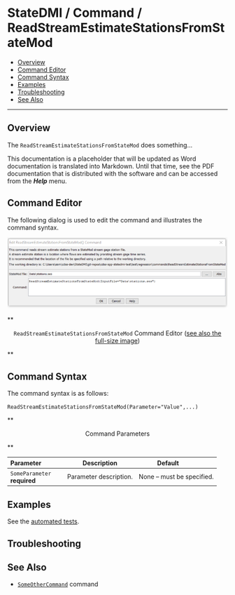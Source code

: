 # StateDMI / Command / ReadStreamEstimateStationsFromStateMod #

* [Overview](#overview)
* [Command Editor](#command-editor)
* [Command Syntax](#command-syntax)
* [Examples](#examples)
* [Troubleshooting](#troubleshooting)
* [See Also](#see-also)

-------------------------

## Overview ##

The `ReadStreamEstimateStationsFromStateMod` does something...

This documentation is a placeholder that will be updated as Word documentation is translated into Markdown.
Until that time, see the PDF documentation that is distributed with the software and can be accessed
from the ***Help*** menu.

## Command Editor ##

The following dialog is used to edit the command and illustrates the command syntax.

![ReadStreamEstimateStationsFromStateMod](ReadStreamEstimateStationsFromStateMod.png)

**<p style="text-align: center;">
`ReadStreamEstimateStationsFromStateMod` Command Editor (<a href="../ReadStreamEstimateStationsFromStateMod.png">see also the full-size image</a>)
</p>**

## Command Syntax ##

The command syntax is as follows:

```text
ReadStreamEstimateStationsFromStateMod(Parameter="Value",...)
```
**<p style="text-align: center;">
Command Parameters
</p>**

| **Parameter**&nbsp;&nbsp;&nbsp;&nbsp;&nbsp;&nbsp;&nbsp;&nbsp;&nbsp;&nbsp;&nbsp;&nbsp; | **Description** | **Default**&nbsp;&nbsp;&nbsp;&nbsp;&nbsp;&nbsp;&nbsp;&nbsp;&nbsp;&nbsp; |
| --------------|-----------------|----------------- |
|`SomeParameter`<br>**required**|Parameter description.|None – must be specified.|

## Examples ##

See the [automated tests](https://github.com/OpenWaterFoundation/cdss-app-statedmi-main/tree/master/test/regression/commands/ReadStreamEstimateStationsFromStateMod).

## Troubleshooting ##

## See Also ##

* [`SomeOtherCommand`](../SomeOtherCommand/SomeOtherCommand) command

